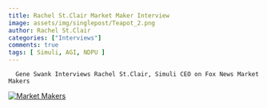 ```yaml
---
title: Rachel St.Clair Market Maker Interview
image: assets/img/singlepost/Teapot_2.png
author: Rachel St.Clair
categories: ["Interviews"]
comments: true
tags: [ Simuli, AGI, NDPU ]
---
```






      Gene Swank Interviews Rachel St.Clair, Simuli CEO on Fox News Market Makers

[![Market Makers](https://www.youtube.com/watch?v=1RrHlzci90I)](https://www.youtube.com/watch?v=1RrHlzci90I "Market Makers")

